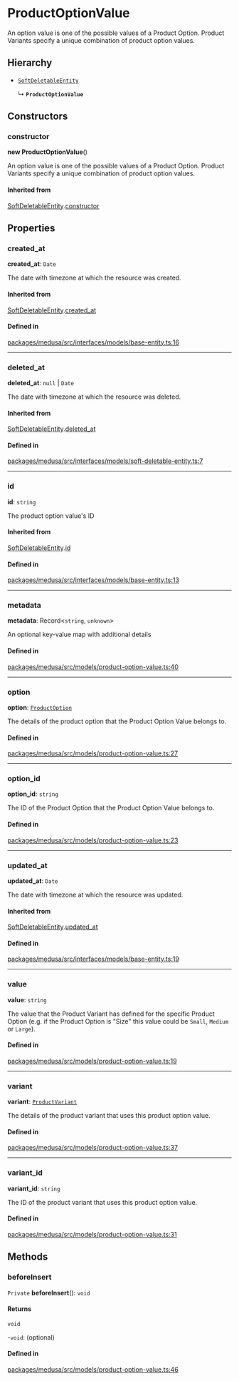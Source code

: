 # ProductOptionValue

An option value is one of the possible values of a Product Option. Product Variants specify a unique combination of product option values.

## Hierarchy

- [`SoftDeletableEntity`](SoftDeletableEntity.md)

  ↳ **`ProductOptionValue`**

## Constructors

### constructor

**new ProductOptionValue**()

An option value is one of the possible values of a Product Option. Product Variants specify a unique combination of product option values.

#### Inherited from

[SoftDeletableEntity](SoftDeletableEntity.md).[constructor](SoftDeletableEntity.md#constructor)

## Properties

### created\_at

 **created\_at**: `Date`

The date with timezone at which the resource was created.

#### Inherited from

[SoftDeletableEntity](SoftDeletableEntity.md).[created_at](SoftDeletableEntity.md#created_at)

#### Defined in

[packages/medusa/src/interfaces/models/base-entity.ts:16](https://github.com/medusajs/medusa/blob/3d9f5ae63/packages/medusa/src/interfaces/models/base-entity.ts#L16)

___

### deleted\_at

 **deleted\_at**: ``null`` \| `Date`

The date with timezone at which the resource was deleted.

#### Inherited from

[SoftDeletableEntity](SoftDeletableEntity.md).[deleted_at](SoftDeletableEntity.md#deleted_at)

#### Defined in

[packages/medusa/src/interfaces/models/soft-deletable-entity.ts:7](https://github.com/medusajs/medusa/blob/3d9f5ae63/packages/medusa/src/interfaces/models/soft-deletable-entity.ts#L7)

___

### id

 **id**: `string`

The product option value's ID

#### Inherited from

[SoftDeletableEntity](SoftDeletableEntity.md).[id](SoftDeletableEntity.md#id)

#### Defined in

[packages/medusa/src/interfaces/models/base-entity.ts:13](https://github.com/medusajs/medusa/blob/3d9f5ae63/packages/medusa/src/interfaces/models/base-entity.ts#L13)

___

### metadata

 **metadata**: Record<`string`, `unknown`\>

An optional key-value map with additional details

#### Defined in

[packages/medusa/src/models/product-option-value.ts:40](https://github.com/medusajs/medusa/blob/3d9f5ae63/packages/medusa/src/models/product-option-value.ts#L40)

___

### option

 **option**: [`ProductOption`](ProductOption.md)

The details of the product option that the Product Option Value belongs to.

#### Defined in

[packages/medusa/src/models/product-option-value.ts:27](https://github.com/medusajs/medusa/blob/3d9f5ae63/packages/medusa/src/models/product-option-value.ts#L27)

___

### option\_id

 **option\_id**: `string`

The ID of the Product Option that the Product Option Value belongs to.

#### Defined in

[packages/medusa/src/models/product-option-value.ts:23](https://github.com/medusajs/medusa/blob/3d9f5ae63/packages/medusa/src/models/product-option-value.ts#L23)

___

### updated\_at

 **updated\_at**: `Date`

The date with timezone at which the resource was updated.

#### Inherited from

[SoftDeletableEntity](SoftDeletableEntity.md).[updated_at](SoftDeletableEntity.md#updated_at)

#### Defined in

[packages/medusa/src/interfaces/models/base-entity.ts:19](https://github.com/medusajs/medusa/blob/3d9f5ae63/packages/medusa/src/interfaces/models/base-entity.ts#L19)

___

### value

 **value**: `string`

The value that the Product Variant has defined for the specific Product Option (e.g. if the Product Option is "Size" this value could be `Small`, `Medium` or `Large`).

#### Defined in

[packages/medusa/src/models/product-option-value.ts:19](https://github.com/medusajs/medusa/blob/3d9f5ae63/packages/medusa/src/models/product-option-value.ts#L19)

___

### variant

 **variant**: [`ProductVariant`](ProductVariant.md)

The details of the product variant that uses this product option value.

#### Defined in

[packages/medusa/src/models/product-option-value.ts:37](https://github.com/medusajs/medusa/blob/3d9f5ae63/packages/medusa/src/models/product-option-value.ts#L37)

___

### variant\_id

 **variant\_id**: `string`

The ID of the product variant that uses this product option value.

#### Defined in

[packages/medusa/src/models/product-option-value.ts:31](https://github.com/medusajs/medusa/blob/3d9f5ae63/packages/medusa/src/models/product-option-value.ts#L31)

## Methods

### beforeInsert

`Private` **beforeInsert**(): `void`

#### Returns

`void`

-`void`: (optional) 

#### Defined in

[packages/medusa/src/models/product-option-value.ts:46](https://github.com/medusajs/medusa/blob/3d9f5ae63/packages/medusa/src/models/product-option-value.ts#L46)
